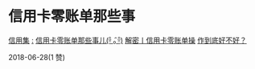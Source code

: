 # 信用卡零账单那些事

[信用集](https://mp.weixin.qq.com/s/d_-stJlNWia5cbcYChPD3w) [:](https://mp.weixin.qq.com/s/d_-stJlNWia5cbcYChPD3w) [信用卡零账单那些事儿](https://mp.weixin.qq.com/s/d_-stJlNWia5cbcYChPD3w)[(ᵒ̤̑ ₀̑ ᵒ̤̑)](https://mp.weixin.qq.com/s/d_-stJlNWia5cbcYChPD3w) [解密丨信用卡零账单操](https://mp.weixin.qq.com/s/d_-stJlNWia5cbcYChPD3w) [](https://mp.weixin.qq.com/s/d_-stJlNWia5cbcYChPD3w) [作到底好不好？](https://mp.weixin.qq.com/s/d_-stJlNWia5cbcYChPD3w)

2018-06-28(1 赞)